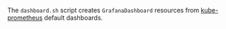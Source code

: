The `dashboard.sh` script creates `GrafanaDashboard` resources from [kube-prometheus](https://raw.githubusercontent.com/prometheus-operator/kube-prometheus/main/manifests/grafana-dashboardDefinitions.yaml) default dashboards.
